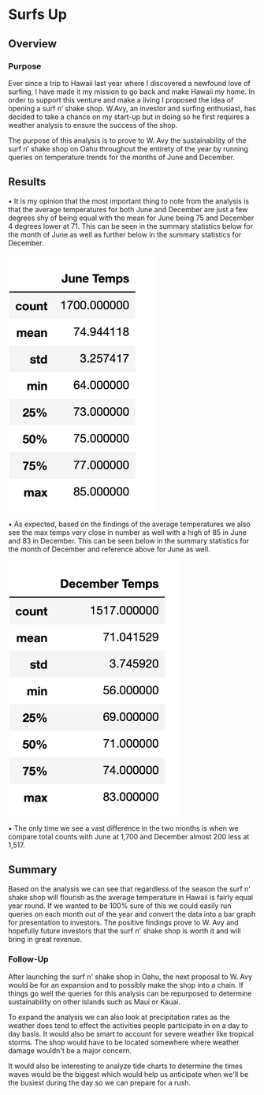 # Surfs Up
## Overview
### Purpose
Ever since a trip to Hawaii last year where I discovered a newfound love of surfing, I have made it my mission to go back and make Hawaii my home. In order to support this venture and make a living I proposed the idea of opening a surf n’ shake shop. W.Avy, an investor and surfing enthusiast,  has decided to take a chance on my start-up but in doing so he first requires a weather analysis to ensure the success of the shop.

The purpose of this analysis is to prove to W. Avy the sustainability of the surf n’ shake shop on Oahu throughout the entirety of the year by running queries on temperature trends for the months of June and December.

## Results
•	It is my opinion that the most important thing to note from the analysis is that the average temperatures for both June and December are just a few degrees shy of being equal with the mean for June being 75 and December 4 degrees lower at 71. This can be seen in the summary statistics below for the month of June as well as further below in the summary statistics for December.

![june_temps.png](https://github.com/CristinaCod/surfs_up/blob/main/Resources/june_temps.png)

•	As expected, based on the findings of the average temperatures we also see the max temps very close in number as well with a high of 85 in June and 83 in December. This can be seen below in the summary statistics for the month of December and reference above for June as well. 

![dec_temps.png](https://github.com/CristinaCod/surfs_up/blob/main/Resources/dec_temps.png)

•	The only time we see a vast difference in the two months is when we compare total counts with June at 1,700 and December almost 200 less at 1,517. 

## Summary
Based on the analysis we can see that regardless of the season the surf n' shake shop will flourish as the average temperature in Hawaii is fairly equal year round. If we wanted to be 100% sure of this we could easily run queries on each month out of the year and convert the data into a bar graph for presentation to investors. The positive findings prove to W. Avy and hopefully future investors that the surf n' shake shop is worth it and will bring in great revenue. 

### Follow-Up
After launching the surf n' shake shop in Oahu, the next proposal to W. Avy would be for an expansion and to possibly make the shop into a chain. If things go well the queries for this analysis can be repurposed to determine sustainability on other islands such as Maui or Kauai.

To expand the analysis we can also look at precipitation rates as the weather does tend to effect the activities people participate in on a day to day basis. It would also be smart to account for severe weather like tropical storms. The shop would have to be located somewhere where weather damage wouldn't be a major concern.

It would also be interesting to analyze tide charts to determine the times waves would be the biggest which would help us anticipate when we'll be the busiest during the day so we can prepare for a rush.

